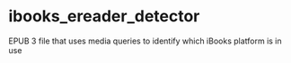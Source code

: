 ibooks_ereader_detector
=======================

EPUB 3 file that uses media queries to identify which iBooks platform is in use
